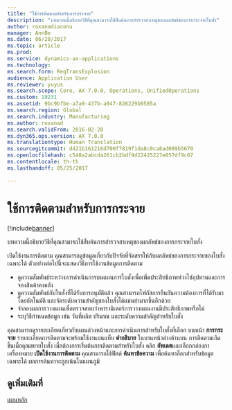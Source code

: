 ```yaml
---
title: "ใช้การติดตามสำหรับการกระจาย"
description: "บทความนี้อธิบายวิธีที่คุณสามารถใช้สืบค้นการสำรวจสาเหตุของผลลัพธ์ของการกระจายใบสั่ง"
author: roxanadiaconu
manager: AnnBe
ms.date: 06/20/2017
ms.topic: article
ms.prod: 
ms.service: dynamics-ax-applications
ms.technology: 
ms.search.form: ReqTransExplosion
audience: Application User
ms.reviewer: yuyus
ms.search.scope: Core, AX 7.0.0, Operations, UnifiedOperations
ms.custom: 19231
ms.assetid: 9bc9bfbe-a7a9-437b-a947-826229b0585a
ms.search.region: Global
ms.search.industry: Manufacturing
ms.author: roxanad
ms.search.validFrom: 2016-02-28
ms.dyn365.ops.version: AX 7.0.0
ms.translationtype: Human Translation
ms.sourcegitcommit: d421b161216d700f7819f1da8c0ca8ad089b5670
ms.openlocfilehash: c548a2abcda261cb2bdf9d22425227e857df9c07
ms.contentlocale: th-th
ms.lasthandoff: 05/25/2017

---
```


# <a name="use-tracing-for-explosion"></a>ใช้การติดตามสำหรับการกระจาย

[!include[banner](../includes/banner.md)]


บทความนี้อธิบายวิธีที่คุณสามารถใช้สืบค้นการสำรวจสาเหตุของผลลัพธ์ของการกระจายใบสั่ง

เปิดใช้งานการติดตาม คุณสามารถดูข้อมูลเกี่ยวกับปัจจัยที่จัดสรรให้กับผลลัพธ์ของการกระจายของใบสั่งเฉพาะได้ ตัวอย่างต่อไปนี้จะแสดงวิธีการใช้งานข้อมูลการติดตาม

-   ดูความสัมพันธ์ระหว่างการดำเนินการบนแผนการใบสั่งเพื่อเพิ่มประสิทธิภาพห่วงโซ่อุปทานและการจองสินค้าคงคลัง
-   ดูความสัมพันธ์กับใบสั่งที่ได้รับการอนุมัติแล้ว คุณสามารถโฟกัสการยืนยันความต้องการที่ได้รับมาโดยอัตโนมัติ และจัดระดับความสำคัญของใบสั่งได้แม่นยำมากขึ้นอีกด้วย
-   จำลองผลการวางแผนเพื่อตรวจสอบว่าพารามิเตอร์การวางแผนงานมีประสิทธิภาพหรือไม่
-   ระบุวิธีกำหนดข้อมูล เช่น วันที่ผลิต ปริมาณ และระดับความสำคัญสำหรับใบสั่ง

คุณสามารถดูรายละเอียดเกี่ยวกับแผนล่วงหน้าและการดำเนินการสำหรับใบสั่งที่เลือก บนหน้า **การกระจาย** รายละเอียดการติดตามจะพร้อมใช้งานบนแท็บ **คำอธิบาย** ในบานหน้าต่างด้านบน การติดตามเกิดขึ้นเมื่อคุณขยายใบสั่ง เมื่อต้องการเริ่มต้นการติดตามสำหรับใบสั่ง คลิก **อัพเดต**และเลือกกล่องกาเครื่องหมาย **เปิดใช้งานการติดตาม** คุณสามารถใช้ฟิลด์ **ค้นหาข้อความ** เพื่อค้นหาล็อกสำหรับข้อมูลเฉพาะได้ ผลการค้นหาจะถูกเน้นในแผนภูมิ

<a name="see-also"></a>ดูเพิ่มเติมที่
--------

[แผนหลัก](master-plans.md)




